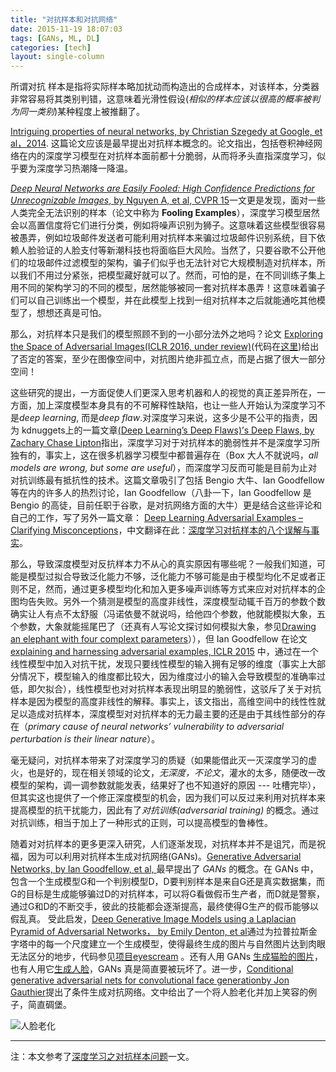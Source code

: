 ```yaml
---
title: "对抗样本和对抗网络"
date: 2015-11-19 18:07:03
tags: [GANs, ML, DL]
categories: [tech]
layout: single-column
---
```


所谓对抗 样本是指将实际样本略加扰动而构造出的合成样本，对该样本，分类器非常容易将其类别判错，这意味着光滑性假设(*相似的样本应该以很高的概率被判为同一类别*)某种程度上被推翻了。<!--more-->

[Intriguing properties of neural networks, by Christian Szegedy at Google, et al，2014](http://arxiv.org/pdf/1312.6199.pdf). 这篇论文应该是最早提出对抗样本概念的。论文指出，包括卷积神经网络在内的深度学习模型在对抗样本面前都十分脆弱，从而将矛头直指深度学习，似乎要为深度学习热潮降一降温。

[*Deep Neural Networks are Easily Fooled: High Confidence Predictions for Unrecognizable Images*, by Nguyen A, et al, CVPR 15](http://arxiv.org/pdf/1412.1897.pdf)一文更是发现，面对一些人类完全无法识别的样本（论文中称为 **Fooling Examples**），深度学习模型居然会以高置信度将它们进行分类，例如将噪声识别为狮子。这意味着这些模型很容易被愚弄，例如垃圾邮件发送者可能利用对抗样本来骗过垃圾邮件识别系统，目下依赖人脸验证的人脸支付等新潮科技也将面临巨大风险。当然了，只要谷歌不公开他们的垃圾邮件过滤模型的架构，骗子们似乎也无法针对它大规模制造对抗样本，所以我们不用过分紧张，把模型藏好就可以了。然而，可怕的是，在不同训练子集上用不同的架构学习的不同的模型，居然能够被同一套对抗样本愚弄！这意味着骗子们可以自己训练出一个模型，并在此模型上找到一组对抗样本之后就能通吃其他模型了，想想还真是可怕。

那么，对抗样本只是我们的模型照顾不到的一小部分法外之地吗？论文 [Exploring the Space of Adversarial Images(ICLR 2016, under review)](http://arxiv.org/abs/1510.05328)(代码在[这里](https://github.com/tabacof/adversarial))给出了否定的答案，至少在图像空间中，对抗图片绝非孤立点，而是占据了很大一部分空间！

这些研究的提出，一方面促使人们更深入思考机器和人的视觉的真正差异所在，一方面，加上深度模型本身具有的不可解释性缺陷，也让一些人开始认为深度学习不是*deep learning*, 而是*deep flaw*.对深度学习来说，这多少是不公平的指责，因为 kdnuggets上的一篇文章[(Deep Learning’s Deep Flaws)’s Deep Flaws, by Zachary Chase Lipton](http://www.kdnuggets.com/2015/01/deep-learning-flaws-universal-machine-learning.html)指出，深度学习对于对抗样本的脆弱性并不是深度学习所独有的，事实上，这在很多机器学习模型中都普遍存在（Box 大人不就说吗，*all models are wrong, but some are useful*），而深度学习反而可能是目前为止对对抗训练最有抵抗性的技术。这篇文章吸引了包括 Bengio 大牛、Ian Goodfellow 等在内的许多人的热烈讨论，Ian Goodfellow（八卦一下，Ian Goodfellow 是 Bengio 的高徒，目前任职于谷歌，是对抗网络方面的大牛）更是结合这些评论和自己的工作，写了另外一篇文章： [Deep Learning Adversarial Examples – Clarifying Misconceptions](http://www.kdnuggets.com/2015/07/deep-learning-adversarial-examples-misconceptions.html)，中文翻译在此：[深度学习对抗样本的八个误解与事实](http://m.csdn.net/article_pt.html?arcid=2825248)。


那么，导致深度模型对反抗样本力不从心的真实原因有哪些呢？一般我们知道，可能是模型过拟合导致泛化能力不够，泛化能力不够可能是由于模型均化不足或者正则不足，然而，通过更多模型均化和加入更多噪声训练等方式来应对对抗样本的企图均告失败。另外一个猜测是模型的高度非线性，深度模型动辄千百万的参数个数确实让人有点不太舒服（冯诺依曼不就说吗，给他四个参数，他就能模拟大象，五个参数，大象就能摇尾巴了（还真有人写论文探讨如何模拟大象，参见[Drawing an elephant with four complext parameters](https://publications.mpi-cbg.de/Mayer_2010_4314.pdf)）），但 Ian Goodfellow 在论文 [explaining and harnessing adversarial examples, ICLR 2015](http://arxiv.org/pdf/1412.6572.pdf) 中，通过在一个线性模型中加入对抗干扰，发现只要线性模型的输入拥有足够的维度（事实上大部分情况下，模型输入的维度都比较大，因为维度过小的输入会导致模型的准确率过低，即欠拟合），线性模型也对对抗样本表现出明显的脆弱性，这驳斥了关于对抗样本是因为模型的高度非线性的解释。事实上，该文指出，高维空间中的线性性就足以造成对抗样本，深度模型对对抗样本的无力最主要的还是由于其线性部分的存在（*primary cause of neural networks’ vulnerability to adversarial perturbation is their linear nature*）。

毫无疑问，对抗样本带来了对深度学习的质疑（如果能借此灭一灭深度学习的虚火，也是好的，现在相关领域的论文，*无深度，不论文*，灌水的太多，随便改一改模型的架构，调一调参数就能发表，结果好了也不知道好的原因 --- 吐槽完毕），但其实这也提供了一个修正深度模型的机会，因为我们可以反过来利用对抗样本来提高模型的抗干扰能力，因此有了*对抗训练(adversarial training)* 的概念。通过对抗训练，相当于加上了一种形式的正则，可以提高模型的鲁棒性。

随着对对抗样本的更多更深入研究，人们逐渐发现，对抗样本并不是诅咒，而是祝福，因为可以利用对抗样本生成对抗网络(GANs)。[Generative Adversarial Networks, by Ian Goodfellow, et al, ](http://arxiv.org/abs/1406.2661) 最早提出了 *GANs* 的概念。在 GANs 中，包含一个生成模型G和一个判别模型D，D要判别样本是来自G还是真实数据集，而G的目标是生成能够骗过D的对抗样本，可以将G看做假币生产者，而D就是警察，通过G和D的不断交手，彼此的技能都会逐渐提高，最终使得G生产的假币能够以假乱真。
受此启发，[Deep Generative Image Models using a Laplacian Pyramid of Adversarial Networks， by Emily Denton, et al](http://arxiv.org/abs/1506.05751)通过为拉普拉斯金字塔中的每一个尺度建立一个生成模型，使得最终生成的图片与自然图片达到肉眼无法区分的地步，代码参见[项目eyescream](https://github.com/facebook/eyescream) 。还有人用 GANs [生成猫脸的图片](https://github.com/aleju/cat-generator)，也有人用它[生成人脸](http://torch.ch/blog/2015/11/13/gan.html)，GANs 真是简直要被玩坏了。进一步，[Conditional generative adversarial nets for convolutional face generationby Jon Gauthier](http://www.foldl.me/2015/conditional-gans-face-generation/)提出了条件生成对抗网络。文中给出了一个将人脸老化并加上笑容的例子，简直碉堡。


![人脸老化](oldface.png)


------------------

注：本文参考了[深度学习之对抗样本问题](http://www.infoq.com/cn/news/2015/07/adversarial-examples)一文。
